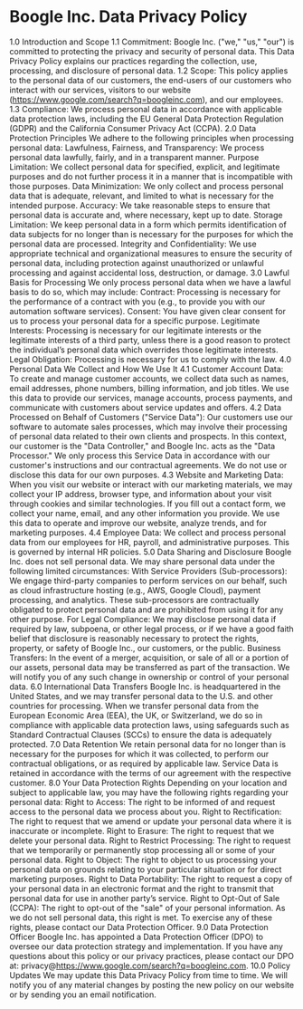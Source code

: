 # Boogle Inc. Data Privacy Policy
1.0 Introduction and Scope
1.1 Commitment: Boogle Inc. ("we," "us," "our") is committed to protecting the privacy and security of personal data. This Data Privacy Policy explains our practices regarding the collection, use, processing, and disclosure of personal data.
1.2 Scope: This policy applies to the personal data of our customers, the end-users of our customers who interact with our services, visitors to our website (https://www.google.com/search?q=boogleinc.com), and our employees.
1.3 Compliance: We process personal data in accordance with applicable data protection laws, including the EU General Data Protection Regulation (GDPR) and the California Consumer Privacy Act (CCPA).
2.0 Data Protection Principles
We adhere to the following principles when processing personal data:
Lawfulness, Fairness, and Transparency: We process personal data lawfully, fairly, and in a transparent manner.
Purpose Limitation: We collect personal data for specified, explicit, and legitimate purposes and do not further process it in a manner that is incompatible with those purposes.
Data Minimization: We only collect and process personal data that is adequate, relevant, and limited to what is necessary for the intended purpose.
Accuracy: We take reasonable steps to ensure that personal data is accurate and, where necessary, kept up to date.
Storage Limitation: We keep personal data in a form which permits identification of data subjects for no longer than is necessary for the purposes for which the personal data are processed.
Integrity and Confidentiality: We use appropriate technical and organizational measures to ensure the security of personal data, including protection against unauthorized or unlawful processing and against accidental loss, destruction, or damage.
3.0 Lawful Basis for Processing
We only process personal data when we have a lawful basis to do so, which may include:
Contract: Processing is necessary for the performance of a contract with you (e.g., to provide you with our automation software services).
Consent: You have given clear consent for us to process your personal data for a specific purpose.
Legitimate Interests: Processing is necessary for our legitimate interests or the legitimate interests of a third party, unless there is a good reason to protect the individual’s personal data which overrides those legitimate interests.
Legal Obligation: Processing is necessary for us to comply with the law.
4.0 Personal Data We Collect and How We Use It
4.1 Customer Account Data: To create and manage customer accounts, we collect data such as names, email addresses, phone numbers, billing information, and job titles. We use this data to provide our services, manage accounts, process payments, and communicate with customers about service updates and offers.
4.2 Data Processed on Behalf of Customers ("Service Data"): Our customers use our software to automate sales processes, which may involve their processing of personal data related to their own clients and prospects. In this context, our customer is the "Data Controller," and Boogle Inc. acts as the "Data Processor." We only process this Service Data in accordance with our customer's instructions and our contractual agreements. We do not use or disclose this data for our own purposes.
4.3 Website and Marketing Data: When you visit our website or interact with our marketing materials, we may collect your IP address, browser type, and information about your visit through cookies and similar technologies. If you fill out a contact form, we collect your name, email, and any other information you provide. We use this data to operate and improve our website, analyze trends, and for marketing purposes.
4.4 Employee Data: We collect and process personal data from our employees for HR, payroll, and administrative purposes. This is governed by internal HR policies.
5.0 Data Sharing and Disclosure
Boogle Inc. does not sell personal data. We may share personal data under the following limited circumstances:
With Service Providers (Sub-processors): We engage third-party companies to perform services on our behalf, such as cloud infrastructure hosting (e.g., AWS, Google Cloud), payment processing, and analytics. These sub-processors are contractually obligated to protect personal data and are prohibited from using it for any other purpose.
For Legal Compliance: We may disclose personal data if required by law, subpoena, or other legal process, or if we have a good faith belief that disclosure is reasonably necessary to protect the rights, property, or safety of Boogle Inc., our customers, or the public.
Business Transfers: In the event of a merger, acquisition, or sale of all or a portion of our assets, personal data may be transferred as part of the transaction. We will notify you of any such change in ownership or control of your personal data.
6.0 International Data Transfers
Boogle Inc. is headquartered in the United States, and we may transfer personal data to the U.S. and other countries for processing. When we transfer personal data from the European Economic Area (EEA), the UK, or Switzerland, we do so in compliance with applicable data protection laws, using safeguards such as Standard Contractual Clauses (SCCs) to ensure the data is adequately protected.
7.0 Data Retention
We retain personal data for no longer than is necessary for the purposes for which it was collected, to perform our contractual obligations, or as required by applicable law. Service Data is retained in accordance with the terms of our agreement with the respective customer.
8.0 Your Data Protection Rights
Depending on your location and subject to applicable law, you may have the following rights regarding your personal data:
Right to Access: The right to be informed of and request access to the personal data we process about you.
Right to Rectification: The right to request that we amend or update your personal data where it is inaccurate or incomplete.
Right to Erasure: The right to request that we delete your personal data.
Right to Restrict Processing: The right to request that we temporarily or permanently stop processing all or some of your personal data.
Right to Object: The right to object to us processing your personal data on grounds relating to your particular situation or for direct marketing purposes.
Right to Data Portability: The right to request a copy of your personal data in an electronic format and the right to transmit that personal data for use in another party’s service.
Right to Opt-Out of Sale (CCPA): The right to opt-out of the "sale" of your personal information. As we do not sell personal data, this right is met.
To exercise any of these rights, please contact our Data Protection Officer.
9.0 Data Protection Officer
Boogle Inc. has appointed a Data Protection Officer (DPO) to oversee our data protection strategy and implementation. If you have any questions about this policy or our privacy practices, please contact our DPO at: privacy@https://www.google.com/search?q=boogleinc.com.
10.0 Policy Updates
We may update this Data Privacy Policy from time to time. We will notify you of any material changes by posting the new policy on our website or by sending you an email notification.
